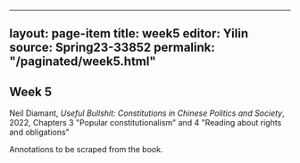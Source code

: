 
---
layout: page-item
title: week5
editor: Yilin
source: Spring23-33852
permalink: "/paginated/week5.html"
---

## Week 5

Neil Diamant, *Useful Bullshit: Constitutions in Chinese Politics and Society*, 2022, Chapters 3 "Popular constitutionalism" and 4 "Reading about rights and obligations"

Annotations to be scraped from the book.